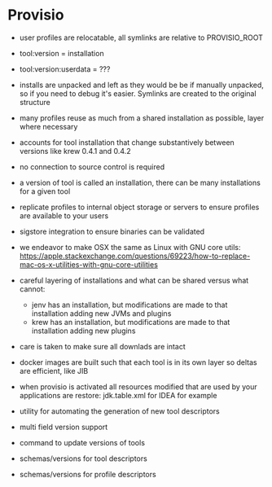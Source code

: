  # Provisio

- user profiles are relocatable, all symlinks are relative to PROVISIO_ROOT
- tool:version = installation
- tool:version:userdata = ???
- installs are unpacked and left as they would be be if manually unpacked, so if you need to debug it's easier. Symlinks are created to the original structure
- many profiles reuse as much from a shared installation as possible, layer where necessary
- accounts for tool installation that change substantively between versions like krew 0.4.1 and 0.4.2
- no connection to source control is required
- a version of tool is called an installation, there can be many installations for a given tool

- replicate profiles to internal object storage or servers to ensure profiles are available to your users
- sigstore integration to ensure binaries can be validated
- we endeavor to make OSX the same as Linux with GNU core utils: https://apple.stackexchange.com/questions/69223/how-to-replace-mac-os-x-utilities-with-gnu-core-utilities
- careful layering of installations and what can be shared versus what cannot:
  - jenv has an installation, but modifications are made to that installation adding new JVMs and plugins
  - krew has an installation, but modifications are made to that installation adding new plugins
- care is taken to make sure all downlads are intact
- docker images are built such that each tool is in its own layer so deltas are efficient, like JIB
- when provisio is activated all resources modified that are used by your applications are restore: jdk.table.xml for IDEA for example
- utility for automating the generation of new tool descriptors 
- multi field version support
- command to update versions of tools
- schemas/versions for tool descriptors
- schemas/versions for profile descriptors
